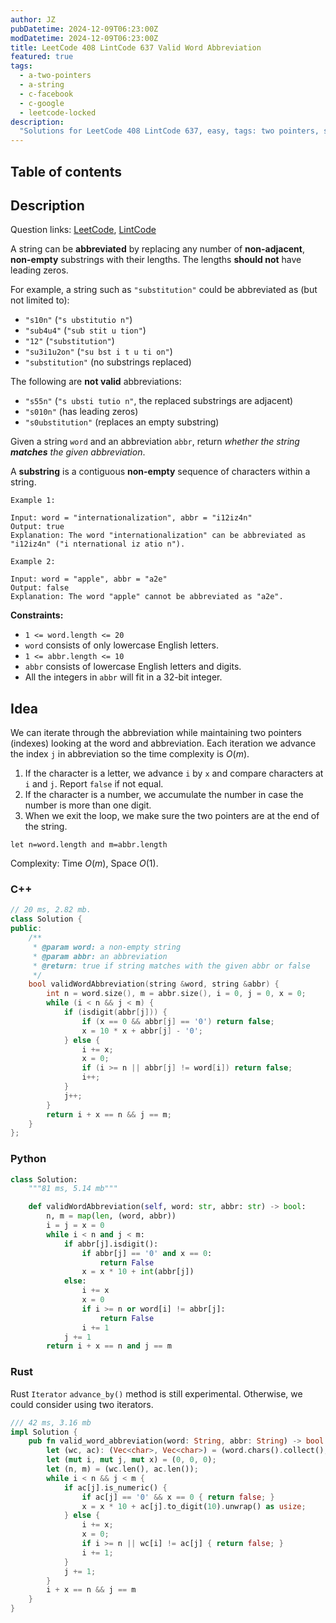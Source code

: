 ```yaml
---
author: JZ
pubDatetime: 2024-12-09T06:23:00Z
modDatetime: 2024-12-09T06:23:00Z
title: LeetCode 408 LintCode 637 Valid Word Abbreviation
featured: true
tags:
  - a-two-pointers
  - a-string
  - c-facebook
  - c-google
  - leetcode-locked
description:
  "Solutions for LeetCode 408 LintCode 637, easy, tags: two pointers, string, companies: facebook, google."
---
```


## Table of contents

## Description

Question links: [LeetCode](https://leetcode.com/problems/valid-word-abbreviation), [LintCode](https://www.lintcode.com/problem/637/)

A string can be **abbreviated** by replacing any number of **non-adjacent**, **non-empty** substrings with their lengths. The lengths **should not** have leading zeros.

For example, a string such as `"substitution"` could be abbreviated as (but not limited to):

-   `"s10n"` (`"s ubstitutio n"`)
-   `"sub4u4"` (`"sub stit u tion"`)
-   `"12"` (`"substitution"`)
-   `"su3i1u2on"` (`"su bst i t u ti on"`)
-   `"substitution"` (no substrings replaced)

The following are **not valid** abbreviations:

-   `"s55n"` (`"s ubsti tutio n"`, the replaced substrings are adjacent)
-   `"s010n"` (has leading zeros)
-   `"s0ubstitution"` (replaces an empty substring)

Given a string `word` and an abbreviation `abbr`, return _whether the string **matches** the given abbreviation_.

A **substring** is a contiguous **non-empty** sequence of characters within a string.

```
Example 1:

Input: word = "internationalization", abbr = "i12iz4n"
Output: true
Explanation: The word "internationalization" can be abbreviated as "i12iz4n" ("i nternational iz atio n").

Example 2:

Input: word = "apple", abbr = "a2e"
Output: false
Explanation: The word "apple" cannot be abbreviated as "a2e".
```

**Constraints:**

-   `1 <= word.length <= 20`
-   `word` consists of only lowercase English letters.
-   `1 <= abbr.length <= 10`
-   `abbr` consists of lowercase English letters and digits.
-   All the integers in `abbr` will fit in a 32-bit integer.

## Idea

We can iterate through the abbreviation while maintaining two pointers (indexes) looking at the word and abbreviation.
Each iteration we advance the index `j` in abbreviation so the time complexity is $O(m)$.

1. If the character is a letter, we advance `i` by `x` and compare characters at `i` and `j`. Report `false` if not equal.
2. If the character is a number, we accumulate the number in case the number is more than one digit.
3. When we exit the loop, we make sure the two pointers are at the end of the string.

`let n=word.length and m=abbr.length`

Complexity: Time $O(m)$, Space $O(1)$.

### C++

```cpp
// 20 ms, 2.82 mb.
class Solution {
public:
    /**
     * @param word: a non-empty string
     * @param abbr: an abbreviation
     * @return: true if string matches with the given abbr or false
     */
    bool validWordAbbreviation(string &word, string &abbr) {
        int n = word.size(), m = abbr.size(), i = 0, j = 0, x = 0;
        while (i < n && j < m) {
            if (isdigit(abbr[j])) {
                if (x == 0 && abbr[j] == '0') return false;
                x = 10 * x + abbr[j] - '0';
            } else {
                i += x;
                x = 0;
                if (i >= n || abbr[j] != word[i]) return false;
                i++;
            }
            j++;
        }
        return i + x == n && j == m;
    }
};
```

### Python

```python
class Solution:
    """81 ms, 5.14 mb"""

    def validWordAbbreviation(self, word: str, abbr: str) -> bool:
        n, m = map(len, (word, abbr))
        i = j = x = 0
        while i < n and j < m:
            if abbr[j].isdigit():
                if abbr[j] == '0' and x == 0:
                    return False
                x = x * 10 + int(abbr[j])
            else:
                i += x
                x = 0
                if i >= n or word[i] != abbr[j]:
                    return False
                i += 1
            j += 1
        return i + x == n and j == m
```

### Rust

Rust `Iterator` `advance_by()` method is still experimental. Otherwise, we could consider using two iterators.

```rust
/// 42 ms, 3.16 mb
impl Solution {
    pub fn valid_word_abbreviation(word: String, abbr: String) -> bool {
        let (wc, ac): (Vec<char>, Vec<char>) = (word.chars().collect(), abbr.chars().collect());
        let (mut i, mut j, mut x) = (0, 0, 0);
        let (n, m) = (wc.len(), ac.len());
        while i < n && j < m {
            if ac[j].is_numeric() {
                if ac[j] == '0' && x == 0 { return false; }
                x = x * 10 + ac[j].to_digit(10).unwrap() as usize;
            } else {
                i += x;
                x = 0;
                if i >= n || wc[i] != ac[j] { return false; }
                i += 1;
            }
            j += 1;
        }
        i + x == n && j == m
    }
}
```
